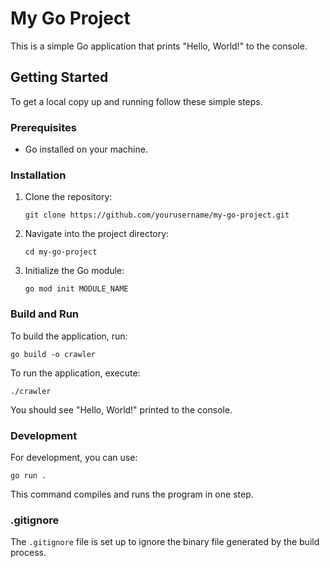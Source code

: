 # My Go Project

This is a simple Go application that prints "Hello, World!" to the console.

## Getting Started

To get a local copy up and running follow these simple steps.

### Prerequisites

- Go installed on your machine.

### Installation

1. Clone the repository:
   ```
   git clone https://github.com/yourusername/my-go-project.git
   ```
2. Navigate into the project directory:
   ```
   cd my-go-project
   ```

3. Initialize the Go module:
   ```
   go mod init MODULE_NAME
   ```

### Build and Run

To build the application, run:
```
go build -o crawler
```

To run the application, execute:
```
./crawler
```

You should see "Hello, World!" printed to the console.

### Development

For development, you can use:
```
go run .
```
This command compiles and runs the program in one step.

### .gitignore

The `.gitignore` file is set up to ignore the binary file generated by the build process.